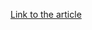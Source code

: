 [Link to the article](https://blog.malwarebytes.com/threat-analysis/2013/07/zeroaccess-anti-debug-uses-debugger/)
